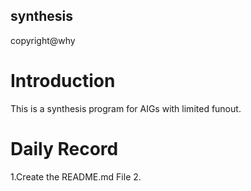 ## synthesis
copyright@why

# Introduction
This is a synthesis program for AIGs with limited funout.

# Daily Record
1.Create the README.md File
2.

